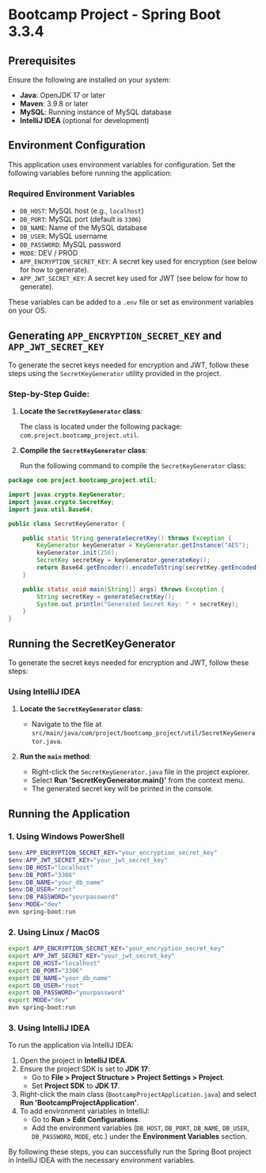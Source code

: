 # Bootcamp Project - Spring Boot 3.3.4

## Prerequisites

Ensure the following are installed on your system:

- **Java**: OpenJDK 17 or later
- **Maven**: 3.9.8 or later
- **MySQL**: Running instance of MySQL database
- **IntelliJ IDEA** (optional for development)

## Environment Configuration

This application uses environment variables for configuration. Set the following variables before running the
application:

### Required Environment Variables

- `DB_HOST`: MySQL host (e.g., `localhost`)
- `DB_PORT`: MySQL port (default is `3306`)
- `DB_NAME`: Name of the MySQL database
- `DB_USER`: MySQL username
- `DB_PASSWORD`: MySQL password
- `MODE`: DEV / PROD
- `APP_ENCRYPTION_SECRET_KEY`: A secret key used for encryption (see below for how to generate).
- `APP_JWT_SECRET_KEY`: A secret key used for JWT (see below for how to generate).

These variables can be added to a `.env` file or set as environment variables on your OS.

## Generating `APP_ENCRYPTION_SECRET_KEY` and `APP_JWT_SECRET_KEY`

To generate the secret keys needed for encryption and JWT, follow these steps using the `SecretKeyGenerator` utility
provided in the project.

### Step-by-Step Guide:

1. **Locate the `SecretKeyGenerator` class**:

   The class is located under the following package:
   `com.project.bootcamp_project.util`.

2. **Compile the `SecretKeyGenerator` class**:

   Run the following command to compile the `SecretKeyGenerator` class:

```java
package com.project.bootcamp_project.util;

import javax.crypto.KeyGenerator;
import javax.crypto.SecretKey;
import java.util.Base64;

public class SecretKeyGenerator {

    public static String generateSecretKey() throws Exception {
        KeyGenerator keyGenerator = KeyGenerator.getInstance("AES");
        keyGenerator.init(256);
        SecretKey secretKey = keyGenerator.generateKey();
        return Base64.getEncoder().encodeToString(secretKey.getEncoded());
    }

    public static void main(String[] args) throws Exception {
        String secretKey = generateSecretKey();
        System.out.println("Generated Secret Key: " + secretKey);
    }
}
```

## Running the SecretKeyGenerator

To generate the secret keys needed for encryption and JWT, follow these steps:

### Using IntelliJ IDEA

1. **Locate the `SecretKeyGenerator` class**:
    - Navigate to the file at `src/main/java/com/project/bootcamp_project/util/SecretKeyGenerator.java`.

2. **Run the `main` method**:
    - Right-click the `SecretKeyGenerator.java` file in the project explorer.
    - Select **Run 'SecretKeyGenerator.main()'** from the context menu.
    - The generated secret key will be printed in the console.

## Running the Application

### 1. Using Windows PowerShell

```powershell
$env:APP_ENCRYPTION_SECRET_KEY="your_encryption_secret_key"
$env:APP_JWT_SECRET_KEY="your_jwt_secret_key"
$env:DB_HOST="localhost"
$env:DB_PORT="3306"
$env:DB_NAME="your_db_name"
$env:DB_USER="root"
$env:DB_PASSWORD="yourpassword"
$env:MODE="dev"
mvn spring-boot:run
```

### 2. Using Linux / MacOS

```bash
export APP_ENCRYPTION_SECRET_KEY="your_encryption_secret_key"
export APP_JWT_SECRET_KEY="your_jwt_secret_key"
export DB_HOST="localhost"
export DB_PORT="3306"
export DB_NAME="your_db_name"
export DB_USER="root"
export DB_PASSWORD="yourpassword"
export MODE="dev"
mvn spring-boot:run
```

### 3. Using IntelliJ IDEA

To run the application via IntelliJ IDEA:

1. Open the project in **IntelliJ IDEA**.
2. Ensure the project SDK is set to **JDK 17**:
    - Go to **File > Project Structure > Project Settings > Project**.
    - Set **Project SDK** to **JDK 17**.
3. Right-click the main class (`BootcampProjectApplication.java`) and select **Run 'BootcampProjectApplication'**.
4. To add environment variables in IntelliJ:
    - Go to **Run > Edit Configurations**.
    - Add the environment variables (`DB_HOST`, `DB_PORT`, `DB_NAME`, `DB_USER`, `DB_PASSWORD`, `MODE`, etc.) under the
      **Environment Variables** section.

By following these steps, you can successfully run the Spring Boot project in IntelliJ IDEA with the necessary
environment variables.
